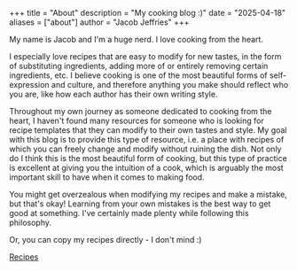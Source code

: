 +++
title = "About"
description = "My cooking blog :)"
date = "2025-04-18"
aliases = ["about"]
author = "Jacob Jeffries"
+++

My name is Jacob and I'm a huge nerd. I love cooking from the heart.

I especially love recipes that are easy to modify for new tastes, in the form of substituting ingredients, adding more of or entirely removing certain ingredients, etc. I believe cooking is one of the most beautiful forms of self-expression and culture, and therefore anything you make should reflect who you are, like how each author has their own writing style.

Throughout my own journey as someone dedicated to cooking from the heart, I haven't found many resources for someone who is looking for recipe templates that they can modify to their own tastes and style. My goal with this blog is to provide this type of resource, i.e. a place with recipes of which you can freely change and modify without ruining the dish. Not only do I think this is the most beautiful form of cooking, but this type of practice is excellent at giving you the intuition of a cook, which is arguably the most important skill to have when it comes to making food.

You might get overzealous when modifying my recipes and make a mistake, but that's okay! Learning from your own mistakes is the best way to get good at something. I've certainly made plenty while following this philosophy.

Or, you can copy my recipes directly - I don't mind :)

[Recipes](https://jwjeffr.github.io/recipes)
